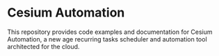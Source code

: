 # Cesium Automation

This repository provides code examples and documentation for Cesium Automation, a new age recurring tasks scheduler and automation tool architected for the cloud.

